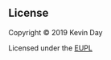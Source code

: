 
## License
Copyright © 2019 Kevin Day

Licensed under the [EUPL](https://spdx.org/licenses/EUPL-1.2.html)
